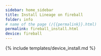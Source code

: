 ```yaml
---
sidebar: home_sidebar
title: Install Lineage on fireball
folder: info
# name of the page (/{{permalink}}.html)
permalink: fireball_install.html
device: fireball
---
```

{% include templates/device_install.md %}
